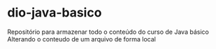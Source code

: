 # dio-java-basico
Repositório para armazenar todo o conteúdo do curso de Java básico 
Alterando o conteudo de um arquivo de forma local 